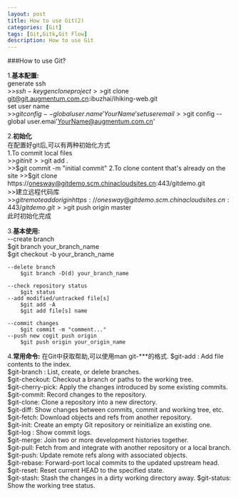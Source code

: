 ```yaml
---
layout: post
title: How to use Git(2)
categories: [Git]
tags: [Git,Gitk,Git Flow]
description: How to use Git
---
```


###How to use Git?


1.**基本配置:**  
        generate ssh  
        >>$ssh-keygen  
        clone project   
        >>$git clone git@git.augmentum.com.cn:ibuzhai/ihiking-web.git  
        set user name   
        >>$git config --global user.name 'Your Name'   
        set user email  
        >>$git config --global user.emai'YourName@augmentum.com.cn'    

2.**初始化**  
在配置好git后,可以有两种初始化方式  
        1.To commit local files  
        >>$git init  
        >>$git add .  
        >>$git commit -m "initial commit"                      
        2.To clone content that's already on the site  
        >>$git clone https://onesway@gitdemo.scm.chinacloudsites.cn:443/gitdemo.git  
        >>建立远程代码库   
        >>$git remote add origin https://onesway@gitdemo.scm.chinacloudsites.cn:443/gitdemo.git  
        >>$git push origin master    
此时初始化完成  

3.**基本使用:**     
    --create branch  
        $git branch your_branch_name  
        $git checkout -b your_branch_name  

    --delete branch   
        $git branch -D(d) your_branch_name  

    --check repository status  
        $git status  
    --add modified/untracked file[s]
        $git add -A
        $git add file[s] name

    --commit changes
        $git commit -m "comment..."
    --push new cogit push origin
        $git push origin your_origin_name

4.**常用命令:**
在Git中获取帮助,可以使用man git-***的格式. 
    $git-add : Add file contents to the index.  
    $git-branch : List, create, or delete branches.  
    $git-checkout: Checkout a branch or paths to the working tree.  
    $git-cherry-pick: Apply the changes introduced by some existing commits.  
    $git-commit: Record changes to the repository.  
    $git-clone: Clone a repository into a new directory.  
    $git-diff: Show changes between commits, commit and working tree, etc.  
    $git-fetch: Download objects and refs from another repository.  
    $git-init: Create an empty Git repository or reinitialize an existing one.  
    $git-log : Show commit logs.  
    $git-merge: Join two or more development histories together.  
    $git-pull: Fetch from and integrate with another repository or a local branch.  
    $git-push: Update remote refs along with associated objects.  
    $git-rebase: Forward-port local commits to the updated upstream head.    
    $git-reset: Reset current HEAD to the specified state.  
    $git-stash: Stash the changes in a dirty working directory away.
    $git-status: Show the working tree status.
